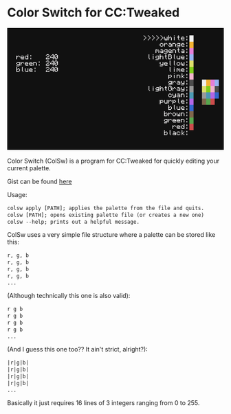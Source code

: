 # Color Switch for CC:Tweaked
![Screenshot of the Color Switcher program](screenshot.png)

Color Switch (ColSw) is a program for CC:Tweaked for quickly editing your current palette.

Gist can be found [here](https://gist.github.com/simadude/f6586c9f0ea23adf0d90474264618359)

Usage:
```
colsw apply [PATH]; applies the palette from the file and quits.
colsw [PATH]; opens existing palette file (or creates a new one)
colsw --help; prints out a helpful message.
```

ColSw uses a very simple file structure where a palette can be stored like this:
```
r, g, b
r, g, b
r, g, b
r, g, b
...
```
(Although technically this one is also valid):
```
r g b
r g b
r g b
r g b
...
```
(And I guess this one too?? It ain't strict, alright?):
```
|r|g|b|
|r|g|b|
|r|g|b|
|r|g|b|
...
```
Basically it just requires 16 lines of 3 integers ranging from 0 to 255.
